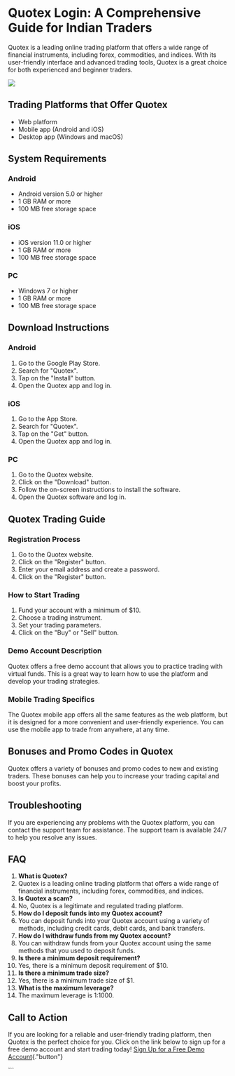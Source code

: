 # Quotex Login: A Comprehensive Guide for Indian Traders

Quotex is a leading online trading platform that offers a wide range of
financial instruments, including forex, commodities, and indices. With
its user-friendly interface and advanced trading tools, Quotex is a
great choice for both experienced and beginner traders.

[![](https://static.quotex.io/files/12_en/300_250.jpg)](https://traff.sbs/brokerqxlid)

## Trading Platforms that Offer Quotex

-   Web platform
-   Mobile app (Android and iOS)
-   Desktop app (Windows and macOS)

## System Requirements

### Android

-   Android version 5.0 or higher
-   1 GB RAM or more
-   100 MB free storage space

### iOS

-   iOS version 11.0 or higher
-   1 GB RAM or more
-   100 MB free storage space

### PC

-   Windows 7 or higher
-   1 GB RAM or more
-   100 MB free storage space

## Download Instructions

### Android

1.  Go to the Google Play Store.
2.  Search for "Quotex".
3.  Tap on the "Install" button.
4.  Open the Quotex app and log in.

### iOS

1.  Go to the App Store.
2.  Search for "Quotex".
3.  Tap on the "Get" button.
4.  Open the Quotex app and log in.

### PC

1.  Go to the Quotex website.
2.  Click on the "Download" button.
3.  Follow the on-screen instructions to install the software.
4.  Open the Quotex software and log in.

## Quotex Trading Guide

### Registration Process

1.  Go to the Quotex website.
2.  Click on the "Register" button.
3.  Enter your email address and create a password.
4.  Click on the "Register" button.

### How to Start Trading

1.  Fund your account with a minimum of \$10.
2.  Choose a trading instrument.
3.  Set your trading parameters.
4.  Click on the "Buy" or "Sell" button.

### Demo Account Description

Quotex offers a free demo account that allows you to practice trading
with virtual funds. This is a great way to learn how to use the platform
and develop your trading strategies.

### Mobile Trading Specifics

The Quotex mobile app offers all the same features as the web platform,
but it is designed for a more convenient and user-friendly experience.
You can use the mobile app to trade from anywhere, at any time.

## Bonuses and Promo Codes in Quotex

Quotex offers a variety of bonuses and promo codes to new and existing
traders. These bonuses can help you to increase your trading capital and
boost your profits.

## Troubleshooting

If you are experiencing any problems with the Quotex platform, you can
contact the support team for assistance. The support team is available
24/7 to help you resolve any issues.

## FAQ

1.  **What is Quotex?**
2.  Quotex is a leading online trading platform that offers a wide range
    of financial instruments, including forex, commodities, and indices.
3.  **Is Quotex a scam?**
4.  No, Quotex is a legitimate and regulated trading platform.
5.  **How do I deposit funds into my Quotex account?**
6.  You can deposit funds into your Quotex account using a variety of
    methods, including credit cards, debit cards, and bank transfers.
7.  **How do I withdraw funds from my Quotex account?**
8.  You can withdraw funds from your Quotex account using the same
    methods that you used to deposit funds.
9.  **Is there a minimum deposit requirement?**
10. Yes, there is a minimum deposit requirement of \$10.
11. **Is there a minimum trade size?**
12. Yes, there is a minimum trade size of \$1.
13. **What is the maximum leverage?**
14. The maximum leverage is 1:1000.

## Call to Action

If you are looking for a reliable and user-friendly trading platform,
then Quotex is the perfect choice for you. Click on the link below to
sign up for a free demo account and start trading today! [Sign Up for a
Free Demo
Account](\%22https://traff.sbs/brokerqxsignup\%22){."button"}

\`\`\`

